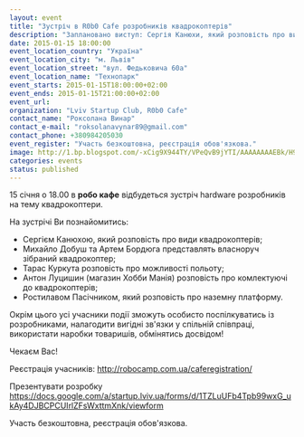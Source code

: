 ```yaml
---
layout: event
title: "Зустріч в R0b0 Cafe розробників квадрокоптерів"
description: "Заплановано виступ: Сергія Канюхи, який розповість про види квадрокоптерів; Михайло Добуш та Артем Бордюга представлять власноруч зібраний квадрокоптер; Тарас Куркута розповість про можливості польоту; Антон Луцишин розповість про комлектуюxі до квадрокоптерів; Ростилава Пасічника, який розповість про наземну платформу. Окрім цього усі учасники події зможуть особисто поспілкуватись із розробниками, налагодити вигідні зв'язки у спільній співпраці, використати наробки товаришів, обмінятись досвідом!"
date: 2015-01-15 18:00:00
event_location_country: "Україна"
event_location_city: "м. Львів"
event_location_street: "вул. Федьковича 60а"
event_location_name: "Технопарк"
event_starts: 2015-01-15T18:00:00+02:00
event_ends: 2015-01-15T21:00:00+02:00
event_url:
organization: "Lviv Startup Club, R0b0 Cafe"
contact_name: "Роксолана Винар"
contact_e-mail: "roksolanavynar89@gmail.com"
contact_phone: +380984205030
event_register: "Участь безкоштовна, реєстрація обов'язкова."
image: http://1.bp.blogspot.com/-xCig9X944TY/VPeQvB9jYTI/AAAAAAAAEBk/H94VXLA2tIY/s1600/meeting-hardware-developers-copters.jpg
categories: events
status: published
---
```


15 січня о 18.00 в **робо кафе** відбудеться зустріч hardware розробників на тему квадрокоптери.

На зустрічі Ви познайомитись:

* Сергієм Канюхою, який розповість про види квадрокоптерів;
* Михайло Добуш та Артем Бордюга представлять власноруч зібраний квадрокоптер;
* Тарас Куркута розповість про можливості польоту;
* Антон Луцишин (магазин Хобби Манія) розповість про комлектуючі до квадрокоптерів;
* Ростилавом Пасічником, який розповість про наземну платформу.

Окрім цього усі учасники події зможуть особисто поспілкуватись із розробниками, налагодити вигідні зв'язки у спільній співпраці, використати наробки товаришів, обмінятись досвідом!

Чекаєм Вас!

Реєстрація учасників:
http://robocamp.com.ua/caferegistration/

Презентувати розробку
https://docs.google.com/a/startup.lviv.ua/forms/d/1TZLuUFb4Tpb99wxG_ukAy4DJBCPCUIrlZFsWxttmXnk/viewform

Участь безкоштовна, реєстрація обов'язкова.
